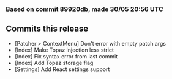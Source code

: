 ### Based on commit 89920db, made 30/05 20:56 UTC
## Commits this release
  - [Patcher > ContextMenu] Don't error with empty patch args
  - [Index] Make Topaz injection less strict
  - [Index] Fix syntax error from last commit
  - [Index] Add Topaz storage flag
  - [Settings] Add React settings support